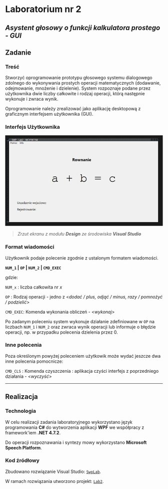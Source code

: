 # Laboratorium nr 2

## *Asystent głosowy o funkcji kalkulatora prostego - GUI*

## Zadanie

### Treść

Stworzyć oprogramowanie prototypu głosowego systemu dialogowego zdolnego do wykonywania prostych operacji matematycznych (dodawanie, odejmowanie, mnożenie i dzielenie).
System rozpoznaje podane przez użytkownika dwie liczby całkowite i rodzaj operacji, którą następnie wykonuje i zwraca wynik.

Oprogramowanie należy zrealizować jako aplikację desktopową z graficznym interfejsem użytkownika (GUI).

### Interfejs Użytkownika

![App's MainWindowScreenshot](mainWindowScreen.png)

> *Zrzut ekranu z modułu **Design** ze środowiska **Visual Studio***

### Format wiadomości

Użytkownik podaje polecenie zgodnie z ustalonym formatem wiadomości.

**`NUM_1` | `OP` | `NUM_2` | `CMD_EXEC`**

gdzie:

`NUM_x` : liczba całkowita nr *x*

`OP` : Rodzaj operacji - jedno z <*dodać / plus, odjąć / minus, razy / pomnożyć / podzielić*>

`CMD_EXEC`: Komenda wykonania obliczeń - <*wykonaj*>

Po zadanym poleceniu system wykonuje działanie zdefiniowane w `OP` na liczbach `NUM_1` i `NUM_2` oraz zwraca wynik operacji lub informuje o błędzie operacji, np. w przypadku polecenia dzielenia przez 0.

### Inne polecenia

Poza określonym powyżej poleceniem użytkowik może wydać jeszcze dwa inne polecenia pomocnicze:

`CMD_CLS` : Komenda czyszczenia : aplikacja czyści interfejs z poprzedniego działania - <*wyczyść*>

---

## Realizacja

### Technologia

W celu realizacji zadania laboratoryjnego wykorzystano język programowania **C#** do wytworzenia aplikacji **WPF** we współpracy z framework'iem **.NET 4.7.2**.

Do operacji rozpoznawania i syntezy mowy wykorzystano **Microsoft Speech Platform**.

### Kod źródłowy

Zbudowano rozwiązanie Visual Studio: [`SwpLab`](SwpLab/).

W ramach rozwiązania utworzono projekt: [`Lab2`](SwpLab/Lab2/).
